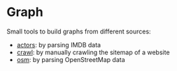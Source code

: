# Graph

Small tools to build graphs from different sources:

- [actors](actors/): by parsing IMDB data
- [crawl](crawl/): by manually crawling the sitemap of a website
- [osm](osm/): by parsing OpenStreetMap data